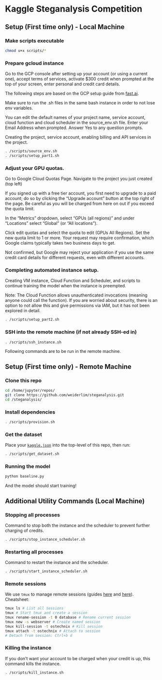# Kaggle Steganalysis Competition 

## Setup (First time only) - Local Machine

### Make scripts executable
```bash
chmod u+x scripts/*
```

### Prepare gcloud instance
Go to the GCP console after setting up your account (or using a current one), accept terms of services, activate $300 credit when prompted at the top of your screen, enter personal and credit card details. 

The following steps are based on the GCP setup guide from [fast.ai](https://course.fast.ai/start_gcp.html).

Make sure to run the .sh files in the same bash instance in order to not lose env variables.

You can edit the default names of your project name, service account, cloud function and cloud scheduler in the source_env.sh file. Enter your Email Address when prompted. Answer Yes to any question prompts.

Creating the project, service account, enabling billing and API services in the project.

```bash
. /scripts/source_env.sh
. /scripts/setup_part1.sh
```
### Adjust your GPU quotas.
Go to Google Cloud Quotas Page. Navigate to the project you just created (top left)

If you signed up with a free tier account, you first need to upgrade to a paid account; do so by clicking the “Upgrade account” button at the top right of the page. Be careful as you will be charged from here on out if you exceed the quota limit.

In the “Metrics” dropdown, select “GPUs (all regions)” and under “Locations” select “Global” (or “All locations”).

Click edit quotas and select the quota to edit (GPUs All Regions). Set the new quota limit to 1 or more. Your request may require confirmation, which Google claims typically takes two business days to get.

Not confirmed, but Google may reject your application if you use the same credit card details for different requests, even with different accounts. 

### Completing automated instance setup.
Creating VM instance, Cloud Function and Scheduler, and scripts to continue training the model when the instance is preempted. 

Note: The Cloud Function allows unauthenticated invocations (meaning anyone could call the function). If you are worried about security, there is an option to not allow this and give permissions via IAM, but it has not been explored in detail.

```bash
. /scripts/setup_part2.sh
```

### SSH into the remote machine (if not already SSH-ed in)
```bash
. /scripts/ssh_instance.sh
```
Following commands are to be run in the remote machine. 

## Setup (First time only) - Remote Machine

### Clone this repo 
```bash
cd /home/jupyter/repos/
git clone https://github.com/weiderlim/steganalysis.git
cd /steganalysis/
```

### Install dependencies
```bash
. /scripts/provision.sh
```

### Get the dataset
Place your [`kaggle.json`](https://github.com/Kaggle/kaggle-api#api-credentials) into the top-level of this repo, then run:
```bash
. /scripts/get_dataset.sh
```

### Running the model
```bash
python baseline.py
```
And the model should start training!

## Additional Utility Commands (Local Machine)

### Stopping all processes
Command to stop both the instance and the scheduler to prevent further charging of credits.
```bash
. /scripts/stop_instance_scheduler.sh
```

### Restarting all processes
Command to restart the instance and the scheduler.
```bash
. /scripts/start_instance_scheduler.sh
```

### Remote sessions
We use `tmux` to manage remote sessions (guides [here](https://www.hamvocke.com/blog/a-quick-and-easy-guide-to-tmux/) and [here](https://www.ostechnix.com/tmux-command-examples-to-manage-multiple-terminal-sessions/)). Cheatsheet:
```bash
tmux ls # List all sessions
tmux # Start tmux and create a session
tmux rename-session -t 0 database # Rename current session
tmux new -s webserver # Create named session
tmux kill-session -t ostechnix # Kill session
tmux attach -t ostechnix # Attach to session
# Detach from session: Ctrl+b d
```

### Killing the instance
If you don't want your account to be charged when your credit is up, this command kills the instance.
```bash
. /scripts/kill_instance.sh
```
